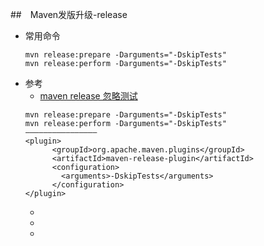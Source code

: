 ##　Maven发版升级-release
- 常用命令
    ```
    mvn release:prepare -Darguments="-DskipTests"
    mvn release:perform -Darguments="-DskipTests"
    ```
- 参考
    - [maven release 忽略测试](https://blog.csdn.net/iteye_16572/article/details/82653379)
    ```
    mvn release:prepare -Darguments="-DskipTests"
    mvn release:perform -Darguments="-DskipTests"
    ————————————————
    <plugin>
          <groupId>org.apache.maven.plugins</groupId>
          <artifactId>maven-release-plugin</artifactId>
          <configuration>
            <arguments>-DskipTests</arguments>
          </configuration>
    </plugin>
    ```
    - []()
    - []()
    - []()